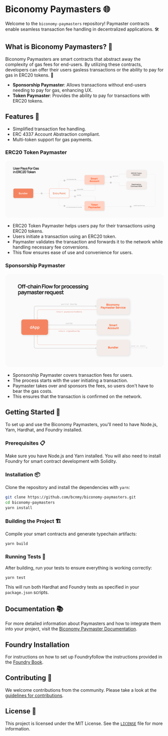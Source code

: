 # Biconomy Paymasters 🌐

Welcome to the `biconomy-paymasters` repository! Paymaster contracts enable seamless transaction fee handling in decentralized applications. 🛠️

## What is Biconomy Paymasters? 🤔

Biconomy Paymasters are smart contracts that abstract away the complexity of gas fees for end-users. By utilizing these contracts, developers can offer their users gasless transactions or the ability to pay for gas in ERC20 tokens. 🚀

- **Sponsorship Paymaster**: Allows transactions without end-users needing to pay for gas, enhancing UX.
- **Token Paymaster**: Provides the ability to pay for transactions with ERC20 tokens.

## Features 🌟

- Simplified transaction fee handling.
- ERC 4337 Account Abstraction compliant.
- Multi-token support for gas payments.

### ERC20 Token Paymaster 

![ERC20 Token Paymaster](./assets/readme/erc20-token-gas-payment-flow.png)

- ERC20 Token Paymaster helps users pay for their transactions using ERC20 tokens.
- Users initiate a transaction using an ERC20 token.
- Paymaster validates the transaction and forwards it to the network while handling necessary fee conversions.
- This flow ensures ease of use and convenience for users.

### Sponsorship Paymaster 

![Sponsorship Paymaster](./assets/readme/paymaster-off-chain-request-processing-flow.png)

- Sponsorship Paymaster covers transaction fees for users.
- The process starts with the user initiating a transaction.
- Paymaster takes over and sponsors the fees, so users don't have to bear the gas costs.
- This ensures that the transaction is confirmed on the network.

## Getting Started 🏁

To set up and use the Biconomy Paymasters, you'll need to have Node.js, Yarn, Hardhat, and Foundry installed.

### Prerequisites 📋

Make sure you have Node.js and Yarn installed. You will also need to install Foundry for smart contract development with Solidity.

### Installation 📦

Clone the repository and install the dependencies with `yarn`:

```bash
git clone https://github.com/bcnmy/biconomy-paymasters.git
cd biconomy-paymasters
yarn install
```

### Building the Project 🏗️

Compile your smart contracts and generate typechain artifacts:

```bash
yarn build
```

### Running Tests 🧪

After building, run your tests to ensure everything is working correctly:

```bash
yarn test
```

This will run both Hardhat and Foundry tests as specified in your `package.json` scripts.

## Documentation 📚

For more detailed information about Paymasters and how to integrate them into your project, visit the [Biconomy Paymaster Documentation](https://docs.biconomy.io/category/paymaster).

## Foundry Installation

For instructions on how to set up Foundryfollow the instructions provided in the [Foundry Book](https://book.getfoundry.sh/getting-started/installation.html).

## Contributing 🤝

We welcome contributions from the community. Please take a look at the [guidelines for contributions](./CONTRIBUTING.md).

## License 📜

This project is licensed under the MIT License. See the [`LICENSE`](./LICENSE.md) file for more information.

